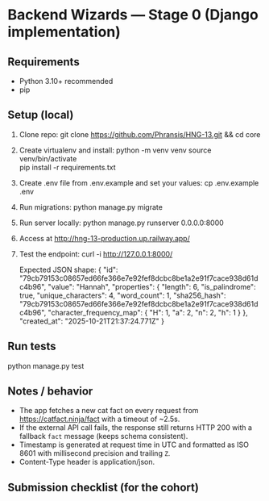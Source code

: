 # Backend Wizards — Stage 0 (Django implementation)

## Requirements
- Python 3.10+ recommended
- pip

## Setup (local)
1. Clone repo:
   git clone https://github.com/Phransis/HNG-13.git && cd core

2. Create virtualenv and install:
   python -m venv venv
   source venv/bin/activate   
   pip install -r requirements.txt

3. Create .env file from .env.example and set your values:
   cp .env.example .env

4. Run migrations:
   python manage.py migrate

5. Run server locally:
   python manage.py runserver 0.0.0.0:8000

6. Access at http://hng-13-production.up.railway.app/

7. Test the endpoint:
   curl -i http://127.0.0.1:8000/

   Expected JSON shape:
{
    "id": "79cb79153c08657ed66fe366e7e92fef8dcbc8be1a2e91f7cace938d61dc4b96",
    "value": "Hannah",
    "properties": {
        "length": 6,
        "is_palindrome": true,
        "unique_characters": 4,
        "word_count": 1,
        "sha256_hash": "79cb79153c08657ed66fe366e7e92fef8dcbc8be1a2e91f7cace938d61dc4b96",
        "character_frequency_map": {
            "H": 1,
            "a": 2,
            "n": 2,
            "h": 1
        }
    },
    "created_at": "2025-10-21T21:37:24.771Z"
}

## Run tests
   python manage.py test

## Notes / behavior
- The app fetches a new cat fact on every request from https://catfact.ninja/fact with a timeout of ~2.5s.
- If the external API call fails, the response still returns HTTP 200 with a fallback `fact` message (keeps schema consistent).
- Timestamp is generated at request time in UTC and formatted as ISO 8601 with millisecond precision and trailing `Z`.
- Content-Type header is application/json.



## Submission checklist (for the cohort)

